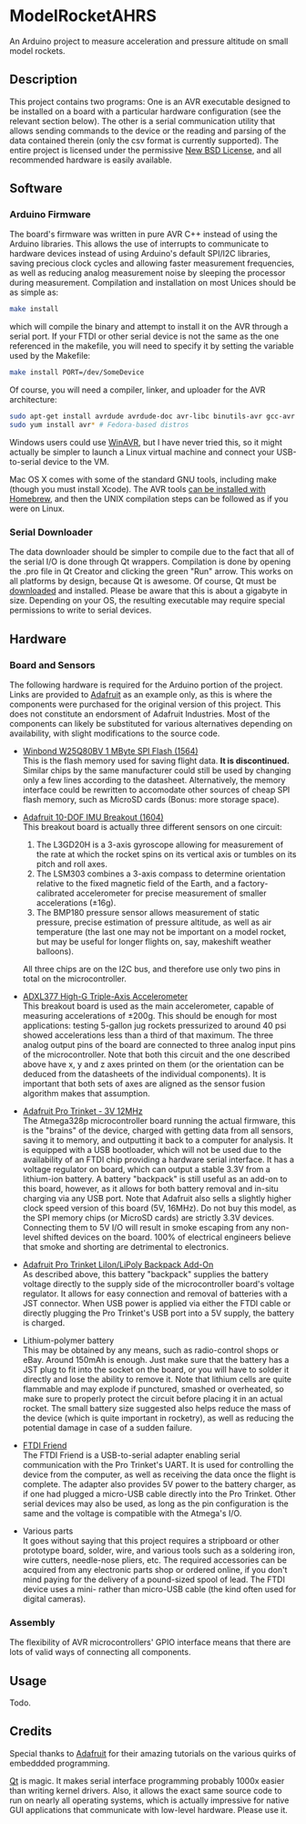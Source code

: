 ModelRocketAHRS
===============
An Arduino project to measure acceleration and pressure altitude on small model rockets.

Description
-----------
This project contains two programs: One is an AVR executable designed to be installed on a board with a particular hardware configuration (see the relevant section below). The other is a serial communication utility that allows sending commands to the device or the reading and parsing of the data contained therein (only the csv format is currently supported). The entire project is licensed under the permissive [New BSD License](./LICENSE), and all recommended hardware is easily available.

Software
--------
### Arduino Firmware
The board's firmware was written in pure AVR C++ instead of using the Arduino libraries. This allows the use of interrupts to communicate to hardware devices instead of using Arduino's default SPI/I2C libraries, saving precious clock cycles and allowing faster measurement frequencies, as well as reducing analog measurement noise by sleeping the processor during measurement. Compilation and installation on most Unices should be as simple as:

```bash
make install
```

which will compile the binary and attempt to install it on the AVR through a serial port. If your FTDI or other serial device is not the same as the one referenced in the makefile, you will need to specify it by setting the variable used by the Makefile:

```bash
make install PORT=/dev/SomeDevice
```

Of course, you will need a compiler, linker, and uploader for the AVR architecture:

```bash
sudo apt-get install avrdude avrdude-doc avr-libc binutils-avr gcc-avr gcc-avr gdb-avr # Debian-based distros
sudo yum install avr* # Fedora-based distros
```

Windows users could use [WinAVR](https://sourceforge.net/projects/winavr/), but I have never tried this, so it might actually be simpler to launch a Linux virtual machine and connect your USB-to-serial device to the VM.

Mac OS X comes with some of the standard GNU tools, including make (though you must install Xcode). The AVR tools [can be installed with Homebrew](http://maxembedded.com/2015/06/setting-up-avr-gcc-toolchain-on-linux-and-mac-os-x/), and then the UNIX compilation steps can be followed as if you were on Linux.

### Serial Downloader
The data downloader should be simpler to compile due to the fact that all of the serial I/O is done through Qt wrappers. Compilation is done by opening the .pro file in Qt Creator and clicking the green "Run" arrow. This works on all platforms by design, because Qt is awesome. Of course, Qt must be [downloaded](https://www.qt.io/download/) and installed. Please be aware that this is about a gigabyte in size. Depending on your OS, the resulting executable may require special permissions to write to serial devices.

Hardware
--------
### Board and Sensors
The following hardware is required for the Arduino portion of the project. Links are provided to [Adafruit](https://www.adafruit.com/) as an example only, as this is where the components were purchased for the original version of this project. This does not constitute an endorsment of Adafruit Industries. Most of the components can likely be substituted for various alternatives depending on availability, with slight modifications to the source code.

* [Winbond W25Q80BV 1 MByte SPI Flash (1564)](https://www.adafruit.com/product/1564)  
  This is the flash memory used for saving flight data. **It is discontinued.** Similar chips by the same manufacturer could still be used by changing only a few lines according to the datasheet. Alternatively, the memory interface could be rewritten to accomodate other sources of cheap SPI flash memory, such as MicroSD cards (Bonus: more storage space).

* [Adafruit 10-DOF IMU Breakout (1604)](https://www.adafruit.com/product/1604)   
  This breakout board is actually three different sensors on one circuit:   

  1. The L3GD20H is a 3-axis gyroscope allowing for measurement of the rate at which the rocket spins on its vertical axis or tumbles on its pitch and roll axes.
  2. The LSM303 combines a 3-axis compass to determine orientation relative to the fixed magnetic field of the Earth, and a factory-calibrated accelerometer for precise measurement of smaller accelerations (±16g).
  3. The BMP180 pressure sensor allows measurement of static pressure, precise estimation of pressure altitude, as well as air temperature (the last one may not be important on a model rocket, but may be useful for longer flights on, say, makeshift weather balloons).

  All three chips are on the I2C bus, and therefore use only two pins in total on the microcontroller.

* [ADXL377 High-G Triple-Axis Accelerometer](https://www.adafruit.com/product/1413)   
  This breakout board is used as the main accelerometer, capable of measuring accelerations of ±200g. This should be enough for most applications: testing 5-gallon jug rockets pressurized to around 40 psi showed accelerations less than a third of that maximum. The three analog output pins of the board are connected to three analog input pins of the microcontroller. Note that both this circuit and the one described above have x, y and z axes printed on them (or the orientation can be deduced from the datasheets of the individual components). It is important that both sets of axes are aligned as the sensor fusion algorithm makes that assumption.

* [Adafruit Pro Trinket - 3V 12MHz](https://www.adafruit.com/product/2010)   
  The Atmega328p microcontroller board running the actual firmware, this is the "brains" of the device, charged with getting data from all sensors, saving it to memory, and outputting it back to a computer for analysis. It is equipped with a USB bootloader, which will not be used due to the availability of an FTDI chip providing a hardware serial interface. It has a voltage regulator on board, which can output a stable 3.3V from a lithium-ion battery. A battery "backpack" is still useful as an add-on to this board, however, as it allows for both battery removal and in-situ charging via any USB port. Note that Adafruit also sells a slightly higher clock speed version of this board (5V, 16MHz). Do not buy this model, as the SPI memory chips (or MicroSD cards) are strictly 3.3V devices. Connecting them to 5V I/O will result in smoke escaping from any non-level shifted devices on the board. 100% of electrical engineers believe that smoke and shorting are detrimental to electronics.

* [Adafruit Pro Trinket LiIon/LiPoly Backpack Add-On](https://www.adafruit.com/product/2124)   
  As described above, this battery "backpack" supplies the battery voltage directly to the supply side of the microcontroller board's voltage regulator. It allows for easy connection and removal of batteries with a JST connector. When USB power is applied via either the FTDI cable or directly plugging the Pro Trinket's USB port into a 5V supply, the battery is charged.

* Lithium-polymer battery   
  This may be obtained by any means, such as radio-control shops or eBay. Around 150mAh is enough. Just make sure that the battery has a JST plug to fit into the socket on the board, or you will have to solder it directly and lose the ability to remove it. Note that lithium cells are quite flammable and may explode if punctured, smashed or overheated, so make sure to properly protect the circuit before placing it in an actual rocket. The small battery size suggested also helps reduce the mass of the device (which is quite important in rocketry), as well as reducing the potential damage in case of a sudden failure.

* [FTDI Friend](https://www.adafruit.com/product/284)   
  The FTDI Friend is a USB-to-serial adapter enabling serial communication with the Pro Trinket's UART. It is used for controlling the device from the computer, as well as receiving the data once the flight is complete. The adapter also provides 5V power to the battery charger, as if one had plugged a micro-USB cable directly into the Pro Trinket. Other serial devices may also be used, as long as the pin configuration is the same and the voltage is compatible with the Atmega's I/O.

* Various parts   
  It goes without saying that this project requires a stripboard or other prototype board, solder, wire, and various tools such as a soldering iron, wire cutters, needle-nose pliers, etc. The required accessories can be acquired from any electronic parts shop or ordered online, if you don't mind paying for the delivery of a pound-sized spool of lead. The FTDI device uses a mini- rather than micro-USB cable (the kind often used for digital cameras).

### Assembly
The flexibility of AVR microcontrollers' GPIO interface means that there are lots of valid ways of connecting all components.

Usage
-----
Todo.

Credits
-------
Special thanks to [Adafruit](https://www.adafruit.com/) for their amazing tutorials on the various quirks of embeddded programming.

[Qt](https://www.qt.io/) is magic. It makes serial interface programming probably 1000x easier than writing kernel drivers. Also, it allows the exact same source code to run on nearly all operating systems, which is actually impressive for native GUI applications that communicate with low-level hardware. Please use it.
